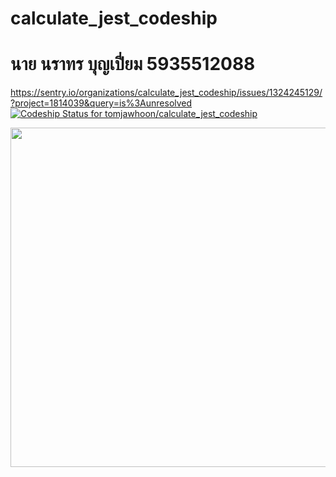 # calculate_jest_codeship
# นาย นราทร บุญเปี่ยม 5935512088

https://sentry.io/organizations/calculate_jest_codeship/issues/1324245129/?project=1814039&query=is%3Aunresolved
[![Codeship Status for tomjawhoon/calculate_jest_codeship](https://app.codeship.com/projects/ec549350-e4ed-0137-7975-0ac16517213a/status?branch=master)](https://app.codeship.com/projects/373396)



<img src="https://scontent.fbkk14-1.fna.fbcdn.net/v/t1.15752-9/75418222_2361599840820102_6996948483387162624_n.png?_nc_cat=106&amp;_nc_oc=AQliFZOHeVyCki-6yzgbL-8scvt6RHAerj5RDjxMjiCXLF7klTJI-Rrgtyh3M_BbfNE&amp;_nc_ht=scontent.fbkk14-1.fna&amp;oh=45300462dd657f8fd7f3f4aac859380f&amp;oe=5E16DF7C" alt="" class="img" style="width: 912px; height: 543px;">
